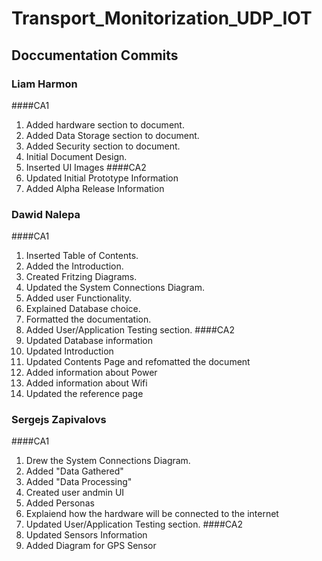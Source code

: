 # Transport_Monitorization_UDP_IOT

## Doccumentation Commits

### Liam Harmon
####CA1
1. Added hardware section to document.
2. Added Data Storage section to document.
3. Added Security section to document.
4. Initial Document Design.
5. Inserted UI Images
####CA2
1. Updated Initial Prototype Information
2. Added Alpha Release Information

### Dawid Nalepa
####CA1
1. Inserted Table of Contents.
2. Added the Introduction.
3. Created Fritzing Diagrams.
4. Updated the System Connections Diagram.
5. Added user Functionality.
6. Explained Database choice.
7. Formatted the documentation.
8. Added User/Application Testing section.
####CA2
1. Updated Database information
2. Updated Introduction
3. Updated Contents Page and refomatted the document
4. Added information about Power
5. Added information about Wifi
6. Updated the reference page


### Sergejs Zapivalovs
####CA1
1. Drew the System Connections Diagram.
2. Added "Data Gathered"
3. Added "Data Processing"
4. Created user andmin UI
5. Added Personas
6. Explaiend how the hardware will be connected to the internet
7. Updated User/Application Testing section.
####CA2
1. Updated Sensors Information
2. Added Diagram for GPS Sensor
